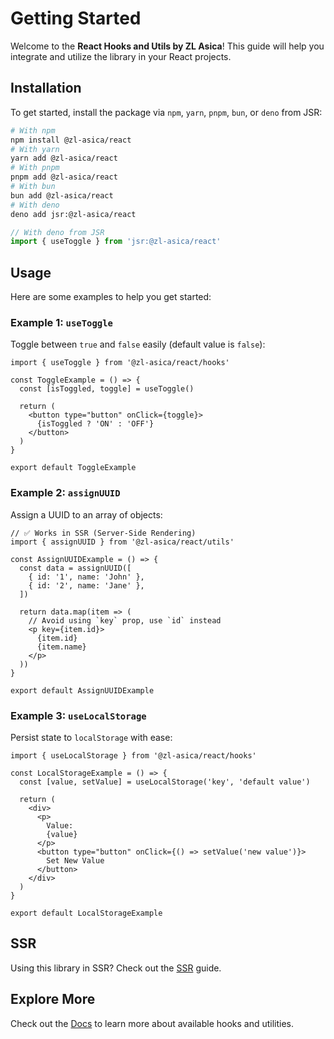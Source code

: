 # Getting Started

Welcome to the **React Hooks and Utils by ZL Asica**! This guide will help you integrate and utilize the library in your React projects.

## Installation

To get started, install the package via `npm`, `yarn`, `pnpm`, `bun`, or `deno` from JSR:

```bash
# With npm
npm install @zl-asica/react
# With yarn
yarn add @zl-asica/react
# With pnpm
pnpm add @zl-asica/react
# With bun
bun add @zl-asica/react
# With deno
deno add jsr:@zl-asica/react
```

```ts
// With deno from JSR
import { useToggle } from 'jsr:@zl-asica/react'
```

## Usage

Here are some examples to help you get started:

### Example 1: `useToggle`

Toggle between `true` and `false` easily (default value is `false`):

```tsx
import { useToggle } from '@zl-asica/react/hooks'

const ToggleExample = () => {
  const [isToggled, toggle] = useToggle()

  return (
    <button type="button" onClick={toggle}>
      {isToggled ? 'ON' : 'OFF'}
    </button>
  )
}

export default ToggleExample
```

### Example 2: `assignUUID`

Assign a UUID to an array of objects:

```tsx
// ✅ Works in SSR (Server-Side Rendering)
import { assignUUID } from '@zl-asica/react/utils'

const AssignUUIDExample = () => {
  const data = assignUUID([
    { id: '1', name: 'John' },
    { id: '2', name: 'Jane' },
  ])

  return data.map(item => (
    // Avoid using `key` prop, use `id` instead
    <p key={item.id}>
      {item.id}
      {item.name}
    </p>
  ))
}

export default AssignUUIDExample
```

### Example 3: `useLocalStorage`

Persist state to `localStorage` with ease:

```tsx
import { useLocalStorage } from '@zl-asica/react/hooks'

const LocalStorageExample = () => {
  const [value, setValue] = useLocalStorage('key', 'default value')

  return (
    <div>
      <p>
        Value:
        {value}
      </p>
      <button type="button" onClick={() => setValue('new value')}>
        Set New Value
      </button>
    </div>
  )
}

export default LocalStorageExample
```

## SSR

Using this library in SSR? Check out the [SSR](/guide/ssr) guide.

## Explore More

Check out the [Docs](/docs/) to learn more about available hooks and utilities.
